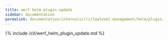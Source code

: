 ```yaml
---
title: werf helm plugin update
sidebar: documentation
permalink: documentation/internals/cli/lowlevel-management/helm/plugin/update.html
---
```


{% include /cli/werf_helm_plugin_update.md %}
